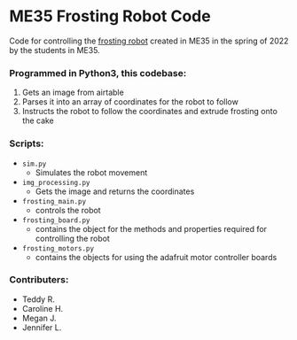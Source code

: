 # ME35 Frosting Robot Code

Code for controlling the [frosting robot](https://www.youtube.com/watch?v=ddX_Plyb1gU) created in ME35 in the spring of 2022 by the students in ME35. 

### Programmed in Python3, this codebase:

1. Gets an image from airtable
2. Parses it into an array of coordinates for the robot to follow
3. Instructs the robot to follow the coordinates and extrude frosting onto the cake

### Scripts:

- `sim.py`
  - Simulates the robot movement
- `img_processing.py`
  - Gets the image and returns the coordinates
- `frosting_main.py`
  - controls the robot
- `frosting_board.py`
  - contains the object for the methods and properties required for controlling the robot
- `frosting_motors.py`
  - contains the objects for using the adafruit motor controller boards

### Contributers:

- Teddy R.
- Caroline H.
- Megan J.
- Jennifer L.

